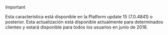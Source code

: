 > [!IMPORTANT]
> Esta característica está disponible en la Platform update 15 (7.0.4841) o posterior. Esta actualización está disponible actualmente para determinados clientes y estará disponible para todos los usuarios en junio de 2018.
